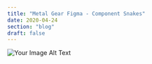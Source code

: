 ```yaml
---
title: "Metal Gear Figma - Component Snakes"
date: 2020-04-24
section: "blog"
draft: false
---
```


![Your Image Alt Text](/images/2020/04/2020-04-24-mgs-components.jpg)